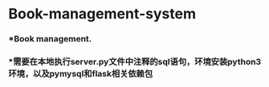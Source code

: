 # Book-management-system
### *Book management.
### *需要在本地执行server.py文件中注释的sql语句，环境安装python3环境，以及pymysql和flask相关依赖包
